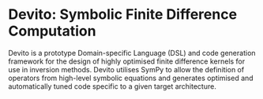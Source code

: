 Devito: Symbolic Finite Difference Computation
======

Devito is a prototype Domain-specific Language (DSL) and code generation framework for the design of highly optimised finite difference kernels for use in inversion methods. Devito utilises SymPy to allow the definition of operators from high-level symbolic equations and generates optimised and automatically tuned code specific to a given target architecture.
